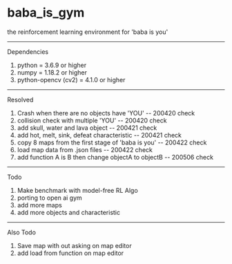 # baba_is_gym
the reinforcement learning environment for 'baba is you'

------
Dependencies

1. python = 3.6.9 or higher
2. numpy = 1.18.2 or higher
3. python-opencv (cv2) = 4.1.0 or higher
------
Resolved
1. Crash when there are no objects have 'YOU' -- 200420 check
2. collision check with multiple 'YOU' -- 200420 check
3. add skull, water and lava object -- 200421 check
4. add hot, melt, sink, defeat characteristic -- 200421 check
5. copy 8 maps from the first stage of 'baba is you' -- 200422 check
6. load map data from .json files -- 200422 check
7. add function A is B then change objectA to objectB -- 200506 check
------
Todo
1. Make benchmark with model-free RL Algo
2. porting to open ai gym
3. add more maps
4. add more objects and characteristic
------
Also Todo
1. Save map with out asking on map editor
2. add load from function on map editor

